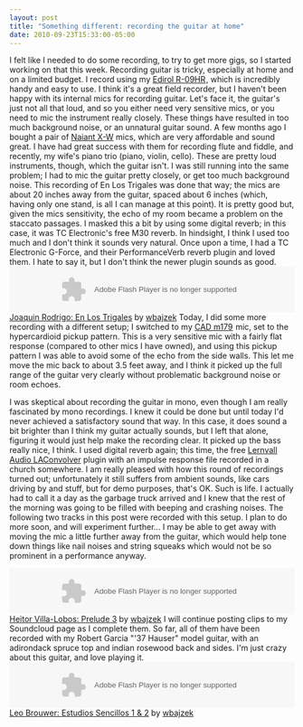 ```yaml
---
layout: post
title: "Something different: recording the guitar at home"
date: 2010-09-23T15:33:00-05:00
---
```


I felt like I needed to do some recording, to try to get more gigs, so I started working on that this week. Recording guitar is tricky, especially at home and on a limited budget. I record using my <a href="http://www.amazon.com/Roland-Edirol-R-09HR-High-Resolution-Recorder/dp/B002UI2W8S?ie=UTF8&amp;tag=willisguitabl-20&amp;link_code=btl&amp;camp=213689&amp;creative=392969" target="_blank">Edirol R-09HR</a><img alt="" border="0" height="1" src="http://www.assoc-amazon.com/e/ir?t=willisguitabl-20&amp;l=btl&amp;camp=213689&amp;creative=392969&amp;o=1&amp;a=B002UI2W8S" style="border: medium none ! important; margin: 0px ! important; padding: 0px ! important;" width="1" />, which is incredibly handy and easy to use. I think it's a great field recorder, but I haven't been happy with its internal mics for recording guitar. Let's face it, the guitar's just not all that loud, and so you either need very sensitive mics, or you need to mic the instrument really closely. These things have resulted in too much background noise, or an unnatural guitar sound.
A few months ago I bought a pair of <a href="http://www.naiant.com/xwspecification.html">Naiant X-W</a> mics, which are very affordable and sound great. I have had great success with them for recording flute and fiddle, and recently, my wife's piano trio (piano, violin, cello). These are pretty loud instruments, though, which the guitar isn't. I was still running into the same problem; I had to mic the guitar pretty closely, or get too much background noise. This recording of En Los Trigales was done that way; the mics are about 20 inches away from the guitar, spaced about 6 inches (which, having only one stand, is all I can manage at this point). It is pretty good but, given the mics sensitivity, the echo of my room became a problem on the staccato passages. I masked this a bit by using some digital reverb; in this case, it was TC Electronic's free M30 reverb. In hindsight, I think I used too much and I don't think it sounds very natural. Once upon a time, I had a TC Electronic G-Force, and their PerformanceVerb reverb plugin and loved them. I hate to say it, but I don't think the newer plugin sounds as good.
<object height="81" width="100%"> <param name="movie" value="http://player.soundcloud.com/player.swf?url=http%3A%2F%2Fapi.soundcloud.com%2Ftracks%2F5501268%3Fsecret_token%3Ds-j6uSa&secret_url=false"></param><param name="allowscriptaccess" value="always"></param><embed allowscriptaccess="always" height="81" src="http://player.soundcloud.com/player.swf?url=http%3A%2F%2Fapi.soundcloud.com%2Ftracks%2F5501268%3Fsecret_token%3Ds-j6uSa&secret_url=false" type="application/x-shockwave-flash" width="100%"></embed> </object>  <a href="http://soundcloud.com/wbajzek/en-los-trigales-9-22-10">Joaquin Rodrigo: En Los Trigales</a> by <a href="http://soundcloud.com/wbajzek">wbajzek</a> 
Today, I did some more recording with a different setup; I switched to my <a href="http://www.amazon.com/CAD-M179-Variable-Pattern-Condenser-Microphone/dp/B0002D0N70?ie=UTF8&amp;tag=willisguitabl-20&amp;link_code=btl&amp;camp=213689&amp;creative=392969" target="_blank">CAD m179</a><img alt="" border="0" height="1" src="http://www.assoc-amazon.com/e/ir?t=willisguitabl-20&amp;l=btl&amp;camp=213689&amp;creative=392969&amp;o=1&amp;a=B0002D0N70" style="border: medium none ! important; margin: 0px ! important; padding: 0px ! important;" width="1" /> mic, set to the hypercardioid pickup pattern. This is a very sensitive mic with a fairly flat response (compared to other mics I have owned), and using this pickup pattern I was able to avoid some of the echo from the side walls. This let me move the mic back to about 3.5 feet away, and I think it picked up the full range of the guitar very clearly without problematic background noise or room echoes. 

I was skeptical about recording the guitar in mono, even though I am really fascinated by mono recordings. I knew it could be done but until today I'd never achieved a satisfactory sound that way. In this case, it does sound a bit brighter than I think my guitar actually sounds, but I left that alone, figuring it would just help make the recording clear. It picked up the bass really nice, I think. 
I used digital reverb again; this time, the free <a href="http://audio.lernvall.com/">Lernvall Audio LAConvolver</a> plugin with an impulse response file recorded in a church somewhere. I am really pleased with how this round of recordings turned out; unfortunately it still suffers from ambient sounds, like cars driving by and stuff, but for demo purposes, that's OK. Such is life. I actually had to call it a day as the garbage truck arrived and I knew that the rest of the morning was going to be filled with beeping and crashing noises.
The following two tracks in this post were recorded with this setup. I plan to do more soon, and will experiment further... I may be able to get away with moving the mic a little further away from the guitar, which would help tone down things like nail noises and string squeaks which would not be so prominent in a performance anyway.

<object height="81" width="100%"> <param name="movie" value="http://player.soundcloud.com/player.swf?url=http%3A%2F%2Fapi.soundcloud.com%2Ftracks%2F5522051%3Fsecret_token%3Ds-qHpyW&secret_url=false"></param><param name="allowscriptaccess" value="always"></param><embed allowscriptaccess="always" height="81" src="http://player.soundcloud.com/player.swf?url=http%3A%2F%2Fapi.soundcloud.com%2Ftracks%2F5522051%3Fsecret_token%3Ds-qHpyW&secret_url=false" type="application/x-shockwave-flash" width="100%"></embed> </object>  <a href="http://soundcloud.com/wbajzek/heitor-villa-lobos-prelude-3">Heitor Villa-Lobos: Prelude 3</a> by <a href="http://soundcloud.com/wbajzek">wbajzek</a>
I will continue posting clips to my Soundcloud page as I complete them. So far, all of them have been recorded with my Robert Garcia "'37 Hauser" model guitar, with an adirondack spruce top and indian rosewood back and sides. I'm just crazy about this guitar, and love playing it.
<object height="81" width="100%"> <param name="movie" value="http://player.soundcloud.com/player.swf?url=http%3A%2F%2Fapi.soundcloud.com%2Ftracks%2F5522149%3Fsecret_token%3Ds-Aih4w&secret_url=false"></param><param name="allowscriptaccess" value="always"></param><embed allowscriptaccess="always" height="81" src="http://player.soundcloud.com/player.swf?url=http%3A%2F%2Fapi.soundcloud.com%2Ftracks%2F5522149%3Fsecret_token%3Ds-Aih4w&secret_url=false" type="application/x-shockwave-flash" width="100%"></embed> </object>  <a href="http://soundcloud.com/wbajzek/leo-brouwer-estudios-sencillos-1-2">Leo Brouwer: Estudios Sencillos 1 &amp; 2</a> by <a href="http://soundcloud.com/wbajzek">wbajzek</a>

